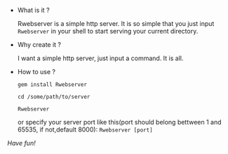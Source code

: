 * What is it ?
  
  Rwebserver is a simple http server. It is so simple that you just input `Rwebserver` in your shell to start serving your current directory.

* Why create it ?

  I want a simple http server, just input a command. 
It is all.

* How to use ?

  `gem install Rwebserver`
  
  
  `cd /some/path/to/server`
  
  
  `Rwebserver`

  or 
  specify your server port like this(port should belong bettween 1 and 65535, if not,default 8000):
  `Rwebserver [port]`

*Have fun!*
